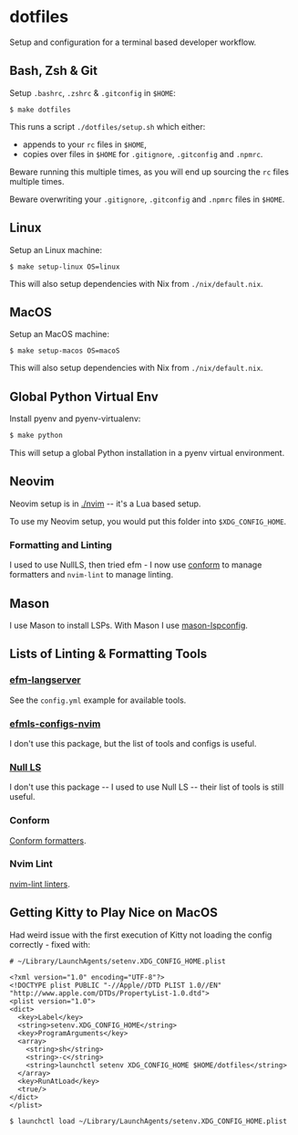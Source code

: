 # dotfiles

Setup and configuration for a terminal based developer workflow.

## Bash, Zsh & Git

Setup `.bashrc`, `.zshrc` & `.gitconfig` in `$HOME`:

```shell-session
$ make dotfiles
```

This runs a script `./dotfiles/setup.sh` which either:

- appends to your `rc` files in `$HOME`, 
- copies over files in `$HOME` for `.gitignore`, `.gitconfig` and `.npmrc`.

Beware running this multiple times, as you will end up sourcing the `rc` files multiple times.

Beware overwriting your `.gitignore`, `.gitconfig` and `.npmrc` files in `$HOME`.

## Linux

Setup an Linux machine:

```shell-session
$ make setup-linux OS=linux
```

This will also setup dependencies with Nix from `./nix/default.nix`.

## MacOS

Setup an MacOS machine:

```shell-session
$ make setup-macos OS=macoS
```

This will also setup dependencies with Nix from `./nix/default.nix`.

## Global Python Virtual Env

Install pyenv and pyenv-virtualenv:

```bash
$ make python
```

This will setup a global Python installation in a pyenv virtual environment.

## Neovim

Neovim setup is in [./nvim](https://github.com/ADGEfficiency/dotfiles/tree/master/nvim) -- it's a Lua based setup.

To use my Neovim setup, you would put this folder into `$XDG_CONFIG_HOME`.

### Formatting and Linting

I used to use NullLS, then tried efm - I now use [conform](https://github.com/stevearc/conform.nvim) to manage formatters and `nvim-lint` to manage linting.

## Mason

I use Mason to install LSPs. With Mason I use [mason-lspconfig](https://github.com/williamboman/mason-lspconfig.nvim#available-lsp-servers).

## Lists of Linting & Formatting Tools

### [efm-langserver](https://github.com/mattn/efm-langserver)

See the `config.yml` example for available tools.

### [efmls-configs-nvim](https://github.com/creativenull/efmls-configs-nvim/blob/main/supported-linters-and-formatters.md)

I don't use this package, but the list of tools and configs is useful.

### [Null LS](https://github.com/jose-elias-alvarez/null-ls.nvim/blob/main/doc/BUILTINS.md)

I don't use this package -- I used to use Null LS -- their list of tools is still useful.

### Conform

[Conform formatters](https://github.com/stevearc/conform.nvim#formatters).

### Nvim Lint

[nvim-lint linters](https://github.com/mfussenegger/nvim-lint#available-linters).

## Getting Kitty to Play Nice on MacOS

Had weird issue with the first execution of Kitty not loading the config correctly - fixed with:

```
# ~/Library/LaunchAgents/setenv.XDG_CONFIG_HOME.plist

<?xml version="1.0" encoding="UTF-8"?>
<!DOCTYPE plist PUBLIC "-//Apple//DTD PLIST 1.0//EN" "http://www.apple.com/DTDs/PropertyList-1.0.dtd">
<plist version="1.0">
<dict>
  <key>Label</key>
  <string>setenv.XDG_CONFIG_HOME</string>
  <key>ProgramArguments</key>
  <array>
    <string>sh</string>
    <string>-c</string>
    <string>launchctl setenv XDG_CONFIG_HOME $HOME/dotfiles</string>
  </array>
  <key>RunAtLoad</key>
  <true/>
</dict>
</plist>

$ launchctl load ~/Library/LaunchAgents/setenv.XDG_CONFIG_HOME.plist
```
